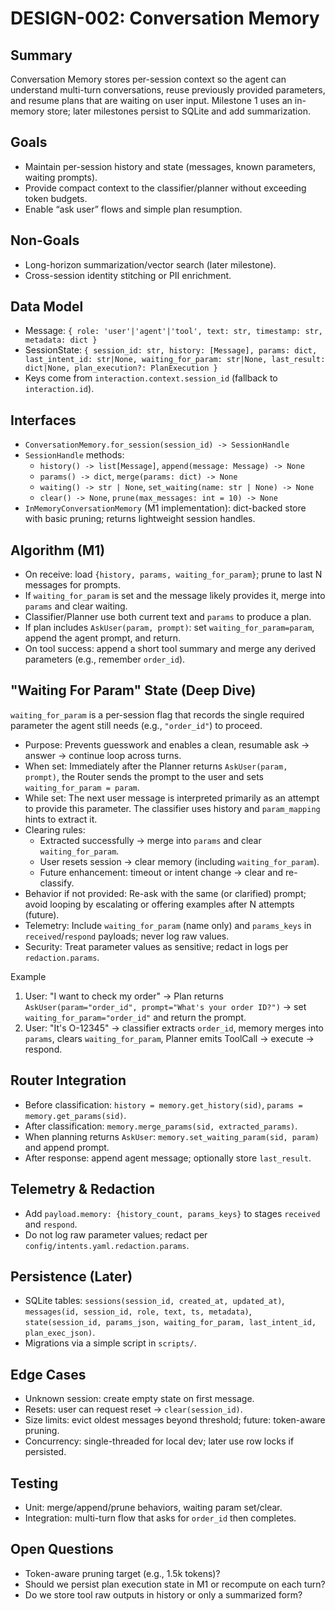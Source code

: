 # DESIGN-002: Conversation Memory

## Summary
Conversation Memory stores per-session context so the agent can understand multi-turn conversations, reuse previously provided parameters, and resume plans that are waiting on user input. Milestone 1 uses an in-memory store; later milestones persist to SQLite and add summarization.

## Goals
- Maintain per-session history and state (messages, known parameters, waiting prompts).
- Provide compact context to the classifier/planner without exceeding token budgets.
- Enable “ask user” flows and simple plan resumption.

## Non-Goals
- Long-horizon summarization/vector search (later milestone).
- Cross-session identity stitching or PII enrichment.

## Data Model
- Message: `{ role: 'user'|'agent'|'tool', text: str, timestamp: str, metadata: dict }`
- SessionState: `{ session_id: str, history: [Message], params: dict, last_intent_id: str|None, waiting_for_param: str|None, last_result: dict|None, plan_execution?: PlanExecution }`
- Keys come from `interaction.context.session_id` (fallback to `interaction.id`).

## Interfaces
  - `ConversationMemory.for_session(session_id) -> SessionHandle`
  - `SessionHandle` methods:
    - `history() -> list[Message]`, `append(message: Message) -> None`
    - `params() -> dict`, `merge(params: dict) -> None`
    - `waiting() -> str | None`, `set_waiting(name: str | None) -> None`
    - `clear() -> None`, `prune(max_messages: int = 10) -> None`
- `InMemoryConversationMemory` (M1 implementation): dict-backed store with basic pruning; returns lightweight session handles.

## Algorithm (M1)
- On receive: load `{history, params, waiting_for_param}`; prune to last N messages for prompts.
- If `waiting_for_param` is set and the message likely provides it, merge into `params` and clear waiting.
- Classifier/Planner use both current text and `params` to produce a plan.
- If plan includes `AskUser(param, prompt)`: set `waiting_for_param=param`, append the agent prompt, and return.
- On tool success: append a short tool summary and merge any derived parameters (e.g., remember `order_id`).

## "Waiting For Param" State (Deep Dive)
`waiting_for_param` is a per-session flag that records the single required parameter the agent still needs (e.g., `"order_id"`) to proceed.

- Purpose: Prevents guesswork and enables a clean, resumable ask → answer → continue loop across turns.
- When set: Immediately after the Planner returns `AskUser(param, prompt)`, the Router sends the prompt to the user and sets `waiting_for_param = param`.
- While set: The next user message is interpreted primarily as an attempt to provide this parameter. The classifier uses history and `param_mapping` hints to extract it.
- Clearing rules:
  - Extracted successfully → merge into `params` and clear `waiting_for_param`.
  - User resets session → clear memory (including `waiting_for_param`).
  - Future enhancement: timeout or intent change → clear and re-classify.
- Behavior if not provided: Re-ask with the same (or clarified) prompt; avoid looping by escalating or offering examples after N attempts (future).
- Telemetry: Include `waiting_for_param` (name only) and `params_keys` in `received`/`respond` payloads; never log raw values.
- Security: Treat parameter values as sensitive; redact in logs per `redaction.params`.

Example
1) User: "I want to check my order" → Plan returns `AskUser(param="order_id", prompt="What's your order ID?")` → set `waiting_for_param="order_id"` and return the prompt.
2) User: "It's O-12345" → classifier extracts `order_id`, memory merges into `params`, clears `waiting_for_param`, Planner emits ToolCall → execute → respond.

## Router Integration
- Before classification: `history = memory.get_history(sid)`, `params = memory.get_params(sid)`.
- After classification: `memory.merge_params(sid, extracted_params)`.
- When planning returns `AskUser`: `memory.set_waiting_param(sid, param)` and append prompt.
- After response: append agent message; optionally store `last_result`.

## Telemetry & Redaction
- Add `payload.memory: {history_count, params_keys}` to stages `received` and `respond`.
- Do not log raw parameter values; redact per `config/intents.yaml.redaction.params`.

## Persistence (Later)
- SQLite tables: `sessions(session_id, created_at, updated_at)`, `messages(id, session_id, role, text, ts, metadata)`, `state(session_id, params_json, waiting_for_param, last_intent_id, plan_exec_json)`.
- Migrations via a simple script in `scripts/`.

## Edge Cases
- Unknown session: create empty state on first message.
- Resets: user can request reset → `clear(session_id)`.
- Size limits: evict oldest messages beyond threshold; future: token-aware pruning.
- Concurrency: single-threaded for local dev; later use row locks if persisted.

## Testing
- Unit: merge/append/prune behaviors, waiting param set/clear.
- Integration: multi-turn flow that asks for `order_id` then completes.

## Open Questions
- Token-aware pruning target (e.g., 1.5k tokens)?
- Should we persist plan execution state in M1 or recompute on each turn?
- Do we store tool raw outputs in history or only a summarized form?
